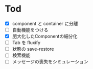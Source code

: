 # Tod

- [x] component と container に分離
- [ ] 自動機能をつける
- [x] 肥大化したComponentの細分化
- [ ] Tab を fluxify
- [ ] 状態の save-restore
- [ ] 検索機能
- [ ] メッセージの喪失をシミュレーション